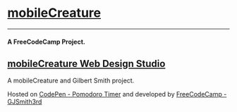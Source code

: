 # [mobileCreature](http://codepen.io/GJSmith3rd/full/epOZZM)
--------------------------------
#### A FreeCodeCamp Project.

[mobileCreature Web Design Studio](http://mobilecreature.github.io/)
--------------------------------
A mobileCreature and Gilbert Smith project.

Hosted on [CodePen - Pomodoro Timer](http://codepen.io/GJSmith3rd/full/epOZZM) and developed by [FreeCodeCamp - GJSmith3rd](http://freecodecamp.com/gjsmith3rd)


